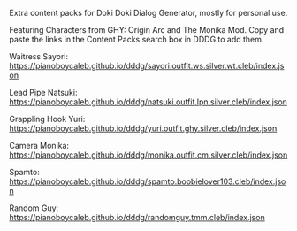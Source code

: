 Extra content packs for Doki Doki Dialog Generator, mostly for personal use. 

Featuring Characters from GHY: Origin Arc and The Monika Mod. Copy and paste the links in the Content Packs search box in DDDG to add them.

Waitress Sayori: https://pianoboycaleb.github.io/dddg/sayori.outfit.ws.silver.wt.cleb/index.json

Lead Pipe Natsuki: https://pianoboycaleb.github.io/dddg/natsuki.outfit.lpn.silver.cleb/index.json

Grappling Hook Yuri: https://pianoboycaleb.github.io/dddg/yuri.outfit.ghy.silver.cleb/index.json

Camera Monika: https://pianoboycaleb.github.io/dddg/monika.outfit.cm.silver.cleb/index.json

Spamto: https://pianoboycaleb.github.io/dddg/spamto.boobielover103.cleb/index.json

Random Guy: https://pianoboycaleb.github.io/dddg/randomguy.tmm.cleb/index.json